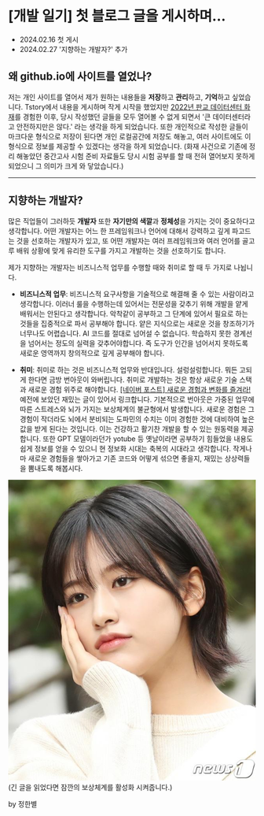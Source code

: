 # [개발 일기] 첫 블로그 글을 게시하며...


- 2024.02.16 첫 게시
- 2024.02.27 '지향하는 개발자?' 추가


## 왜 github.io에 사이트를 열었나?

저는 개인 사이트를 열어서 제가 원하는 내용들을 **저장**하고 **관리**하고, **기억**하고 싶었습니다. Tstory에서 내용을 게시하며 작게 시작을 했었지만 [2022년 판교 데이터센터 화재](https://namu.wiki/w/SK%20C%26C%20%ED%8C%90%EA%B5%90%20%EB%8D%B0%EC%9D%B4%ED%84%B0%EC%84%BC%ED%84%B0%20%ED%99%94%EC%9E%AC%EB%A1%9C%20%EC%9D%B8%ED%95%9C%20%EC%9D%B8%ED%84%B0%EB%84%B7%20%EC%84%9C%EB%B9%84%EC%8A%A4%20%EC%9E%A5%EC%95%A0%20%EC%82%AC%EA%B1%B4)를 경험한 이후, 당시 작성했던 글들을 모두 열어볼 수 없게 되면서 '큰 데이터센터라고 안전하지만은 않다.' 라는 생각을 하게 되었습니다. 또한 개인적으로 작성한 글들이 마크다운 형식으로 저장이 된다면 개인 로컬공간에 저장도 해놓고, 여러 사이트에도 이 형식으로 정보를 제공할 수 있겠다는 생각을 하게 되었습니다. (화재 사건으로 기존에 정리 해놓았던 중간고사 시험 준비 자료들도 당시 시험 공부를 할 때 전혀 열어보지 못하게 되었으니 그 의미가 크게 와 닿았습니다.)

---

## 지향하는 개발자?

 많은 직업들이 그러하듯 **개발자** 또한 **자기만의 색깔**과 **정체성**을 가지는 것이 중요하다고 생각합니다. 어떤 개발자는 어느 한 프레임워크나 언어에 대해서 강력하고 깊게 파고드는 것을 선호하는 개발자가 있고, 또 어떤 개발자는 여러 프레임워크와 여러 언어를 골고루 배워 상황에 맞게 유리한 도구를 가지고 개발하는 것을 선호하기도 합니다.

제가 지향하는 개발자는 비즈니스적 업무를 수행할 때와 취미로 할 때 두 가지로 나뉩니다. 
- **비즈니스적 업무**: 비즈니스적 요구사항을 기술적으로 해결해 줄 수 있는 사람이라고 생각합니다. 이러너 룰을 수행하는데 있어서는 전문성을 갖추기 위해 개발을 얕게 배워서는 안된다고 생각합니다. 악착같이 공부하고 그 단계에 있어서 필요로 하는 것들을 집중적으로 파서 공부해야 합니다. 얕은 지식으로는 새로운 것을 창조하기가 너무나도 어렵습니다. AI 코드를 절대로 넘어설 수 없습니다. 학습하지 못한 경계선을 넘어서는 정도의 실력을 갖추어야합니다. 즉 도구가 인간을 넘어서지 못하도록 새로운 영역까지 창의적으로 깊게 공부해야 합니다.
  
- **취미**: 취미로 하는 것은 비즈니스적 업무와 반대입니다. 설렁설렁합니다. 뭐든 고되게 한다면 금방 번아웃이 와버립니다. 취미로 개발하는 것은 항상 새로운 기술 스택과 새로운 경험 위주로 해야합니다. [[네이버 포스트] 새로운 경험과 변화를 즐겨라!](https://post.naver.com/viewer/postView.nhn?volumeNo=24673749&memberNo=35400789) 예전에 보았던 재밌는 글이 있어서 링크합니다. 기본적으로 번아웃은 가중된 업무에 따른 스트레스와 뇌가 가지는 보상체계의 불균형에서 발생합니다. 새로운 경험은 그 경험이 작더라도 뇌에서 분비되는 도파민의 수치는 이미 경험한 것에 대비하여 높은 값을 받게 된다는 것입니다. 이는 건강하고 활기찬 개발을 할 수 있는 원동력을 제공합니다. 또한 GPT 모델이라던가 yotube 등 옛날이라면 공부하기 힘들었을 내용도 쉽게 정보를 얻을 수 있으니 현 정보화 시대는 축복의 시대라고 생각합니다. 작게나마 새로운 경험들을 쌓아가고 기존 코드와 어떻게 섞으면 좋을지, 재밌는 상상력들을 뽐내도록 해봅시다.

![안유진](../../blogimg/1/1.jpg)<br>(긴 글을 읽었다면 잠깐의 보상체계를 활성화 시켜줍니다.)




by 정한별